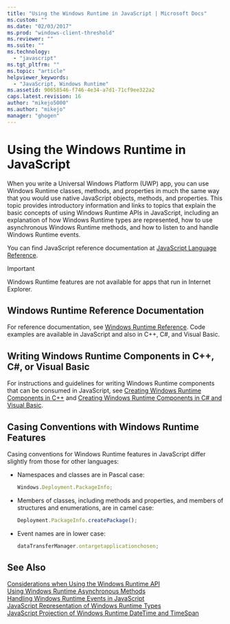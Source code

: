 ```yaml
---
title: "Using the Windows Runtime in JavaScript | Microsoft Docs"
ms.custom: ""
ms.date: "02/03/2017"
ms.prod: "windows-client-threshold"
ms.reviewer: ""
ms.suite: ""
ms.technology: 
  - "javascript"
ms.tgt_pltfrm: ""
ms.topic: "article"
helpviewer_keywords: 
  - "JavaScript, Windows Runtime"
ms.assetid: 90658546-f746-4e34-a7d1-71cf9ee322a2
caps.latest.revision: 16
author: "mikejo5000"
ms.author: "mikejo"
manager: "ghogen"
---
```

# Using the Windows Runtime in JavaScript
When you write a Universal Windows Platform (UWP) app, you can use Windows Runtime classes, methods, and properties in much the same way that you would use native JavaScript objects, methods, and properties. This topic provides introductory information and links to topics that explain the basic concepts of using Windows Runtime APIs in JavaScript, including an explanation of how Windows Runtime types are represented, how to use asynchronous Windows Runtime methods, and how to listen to and handle Windows Runtime events.  
  
 You can find JavaScript reference documentation at [JavaScript Language Reference](../javascript/javascript-language-reference.md).  
  
> [!IMPORTANT]
>  Windows Runtime features are not available for apps that run in Internet Explorer.  
  
## Windows Runtime Reference Documentation  
 For reference documentation, see [Windows Runtime Reference](https://msdn.microsoft.com/en-us/library/windows/apps/br211377.aspx). Code examples are available in JavaScript and also in C++, C#, and Visual Basic.  
  
## Writing Windows Runtime Components in C++, C#, or Visual Basic  
 For instructions and guidelines for writing Windows Runtime components that can be consumed in JavaScript, see [Creating Windows Runtime Components in C++](/windows/uwp/winrt-components/creating-windows-runtime-components-in-cpp) and [Creating Windows Runtime Components in C# and Visual Basic](/windows/uwp/winrt-components/creating-windows-runtime-components-in-csharp-and-visual-basic).  
  
## Casing Conventions with Windows Runtime Features  
 Casing conventions for Windows Runtime features in JavaScript differ slightly from those for other languages:  
  
-   Namespaces and classes are in Pascal case:  
  
    ```JavaScript  
    Windows.Deployment.PackageInfo;  
    ```  
  
-   Members of classes, including methods and properties, and members of structures and enumerations, are in camel case:  
  
    ```JavaScript  
    Deployment.PackageInfo.createPackage();  
    ```  
  
-   Event names are in lower case:  
  
    ```JavaScript  
    dataTransferManager.ontargetapplicationchosen;  
    ```  
  
## See Also  
 [Considerations when Using the Windows Runtime API](../jswinrt/considerations-when-using-the-windows-runtime-api.md)   
 [Using Windows Runtime Asynchronous Methods](../jswinrt/using-windows-runtime-asynchronous-methods.md)   
 [Handling Windows Runtime Events in JavaScript](../jswinrt/handling-windows-runtime-events-in-javascript.md)   
 [JavaScript Representation of Windows Runtime Types](../jswinrt/javascript-representation-of-windows-runtime-types.md)   
 [JavaScript Projection of Windows Runtime DateTime and TimeSpan](../jswinrt/windows-runtime-datetime-and-timespan-representations.md)